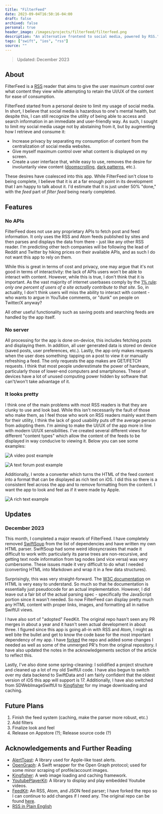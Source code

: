 ```yaml
---
title: "FilterFeed"
date: 2023-09-04T16:50:16-04:00
draft: false
archived: false
personal: true
header_image: /images/projects/filterfeed/filterfeed.png
description: "An alternative frontend to social media, powered by RSS."
tags: ["swift", "ios", "rss"]
source: ""
---
```


> Updated: December 2023

## About

FilterFeed is a [RSS](https://en.wikipedia.org/wiki/RSS) reader that aims to give the user maximum control over what content they view while attempting to retain the UI/UX of the content for ease of consumption.

FilterFeed started from a personal desire to limit my usage of social media. In short, I believe that social media is hazardous to one's mental health, but despite this, I can still recognize the utility of being able to access and search information in an immediate and user-friendly way. As such, I sought to limit my social media usage not by abstaining from it, but by augmenting how I retrieve and consume it:

 - Increase privacy by separating my consumption of content from the centralization of social media websites.
 - Give myself maximum control over what content is displayed on my screen.
 - Create a user interface that, while easy to use, removes the desire for involuntarily view content ([doomscrolling](https://en.wikipedia.org/wiki/Doomscrolling), [dark patterns](https://en.wikipedia.org/wiki/Dark_pattern), etc.).

These desires have coalesced into this app. While FilterFeed isn't close to being complete, I believe that it is at a far enough point in its development that I am happy to talk about it. I'd estimate that it is just under 50% "done," with the *feed* part of *filter feed* being nearly completed.

## Features

### No APIs

FilterFeed does not use any proprietary APIs to fetch post and feed information. It only uses the RSS and Atom feeds published by sites and then parses and displays the data from there - just like any other RSS reader. I'm predicting other tech companies will be following the lead of Reddit and Twitter by hiking prices on their available APIs, and as such I do not want this app to rely on them.

While this is great in terms of cost and privacy, one may argue that it's not good in terms of interactivity: the lack of APIs users won't be able to interact with content. However, while this is true, I don't think that it is important. As the vast majority of internet userbases comply by the [1% rule](https://en.wikipedia.org/wiki/1%25_rule): *only one percent of users of a site actually contribute to that site*. So, in actuality, I don't think users will miss the ability to interact with content - who wants to argue in YouTube comments, or "dunk" on people on Twitter/X anyway?

All other useful functionality such as saving posts and searching feeds are handled by the app itself.

### No server

All processing for the app is done on-device, this includes fetching posts and displaying them. In addition, all user generated data is stored on device (saved posts, user preferences, etc.). Lastly, the app only makes requests when the user does something: tapping on a post to view it or manually refreshing a feed. The only requests the app makes are GET/FETCH requests. I think that most people underestimate the power of hardware, particularly those of lower-end computers and smartphones. These of devices have a lot of unused computing power hidden by software that can't/won't take advantage of it.

### It looks pretty

I think one of the main problems with most RSS readers is that they are clunky to use and look bad. While this isn't necessarily the fault of those who make them, as I feel those who work on RSS readers mainly want them for their utility, I think the lack of good usability puts off the average person from adopting them. I'm aiming to make the UI/UX of the app more in line with modern UI/UX sensibilities. I've created several different views for different "content types" which allow the content of the feeds to be displayed in way conducive to viewing it. Below you can see some examples:

![A video post example](video_example.PNG "An example of displaying a video and its feed.")

![A text forum post example](forum_post_example.PNG "A text forum post example.")

Additionally, I wrote a converter which turns the HTML of the feed content into a format that can be displayed as rich text on iOS. I did this so there is a consistent feel across the app and to remove formatting from the content. I want the app to look and feel as if it were made by Apple.

![A rich text example](rich_text_example.PNG "A rich text example.")

## Updates

### December 2023

This month, I completed a major rework of FilterFeed. I have completely removed [SwiftSoup](https://github.com/scinfu/SwiftSoup) from the list of dependencies and have written my own HTML parser. SwiftSoup had some weird idiosyncrasies that made it difficult to work with: particularly its parse trees are non-recursive, and getting text node information from tag nodes (and vice versa) was very cumbersome. These issues made it very difficult to do what I needed (converting HTML into Markdown and wrap it in a few data structures).

Surprisingly, this was very straight-forward. The [W3C documentation](https://dev.w3.org/html5/spec-LC/parsing.html) on HTML is very easy to understand. So much so that he documentation is essentially just pseudocode for an actual implementation. However, I did leave out a fair bit of the actual parsing spec - specifically the JavaScript portion since it wasn't needed. So now FilterFeed can display pretty much any HTML content with proper links, images, and formatting all in native SwiftUI views.

I have also sort of "adopted" FeedKit. The original repo hasn't seen any PR merges in about a year and it hasn't seen actual development in about three. I figured since this app is going all-in with RSS and Atom, I might as well bite the bullet and get to know the code base for the most important dependency of my app. I have [forked](https://github.com/SPIGS/FeedKit) the repo and added some changes I needed as well as some of the unmerged PR's from the original repository. I have also updated the notes in the acknowledgements section of the article to reflect this.

Lastly, I've also done some spring-cleaning: I solidified a project structure and cleaned up a lot of my old SwiftUI code. I have also begun to switch over my data backend to SwiftData and I am fairly confident that the oldest version of iOS this app will support is 17. Additionally, I have also switched from SDWebImageSwiftUI to [Kingfisher](https://github.com/onevcat/Kingfisher) for my image downloading and caching.

## Future Plans

1. Finish the feed system (caching, make the parser more robust, etc.)
2. Add filters
3. Finalize look and feel
4. Release on Appstore (?); Release source code (?)

## Acknowledgements and Further Reading

- [AlertToast](https://github.com/elai950/AlertToast/): A library used for Apple-like toast alerts.
- [OpenGraph](https://github.com/satoshi-takano/OpenGraph): A Swift wrapper for the Open Graph protocol; used for some minor scraping of profile/account images.
- [Kingfisher](https://github.com/onevcat/Kingfisher): A web image loading and caching framework.
- [YoutubePlayerKit](https://github.com/SvenTiigi/YouTubePlayerKit): A library to display and play embedded Youtube videos.
- [FeedKit](https://github.com/SPIGS/FeedKit): An RSS, Atom, and JSON feed parser; I have forked the repo so I can continue to add changes if I need any. The original repo can be found [here](https://github.com/nmdias/FeedKit).
- [RSS in Plain English](https://www.youtube.com/watch?v=0klgLsSxGsU)
